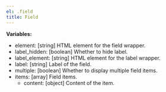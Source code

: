 ```yaml
---
el: .field
title: Field
---
```


__Variables:__
* element: [string] HTML element for the field wrapper.
* label_hidden: [boolean] Whether to hide label.
* label_element: [string] HTML element for the label wrapper.
* label: [string] Label of the field.
* multiple: [boolean] Whether to display multiple field items.
* items: [array] Field items.
  * content: [object] Content of the item.
